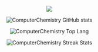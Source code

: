 
<p align="center">
  <a href="https://skillicons.dev">
    <img src="https://skillicons.dev/icons?i=emacs,git,linux,c,cpp,python,java" />
     </a>
  </p>
  
<div align="center">
  <img src="https://github-readme-stats.vercel.app/api?username=ComputerChemistry&show_icons=true&theme=catppuccin_mocha&card_width=500px" alt="ComputerChemistry GitHub stats">
</a>
  </p>
 
<div align ="center"> 
  <img src="https://github-readme-stats.vercel.app/api/top-langs/?username=ComputerChemistry&theme=catppuccin_mocha&card_width=500px" alt="ComputerChemistry Top Lang">
  </a>
    </p>

  <div align="center"> 
  <img src= "https://streak-stats.demolab.com/?user=ComputerChemistry&theme=catppuccin-mocha" alt = "ComputerChemistry Streak Stats">
      </a>
    </p>
    
